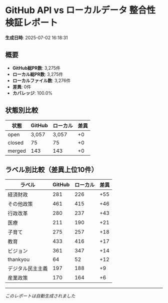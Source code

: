 # GitHub API vs ローカルデータ 整合性検証レポート

**生成日時**: 2025-07-02 16:18:31

## 概要

- **GitHub総PR数**: 3,275件
- **ローカル総PR数**: 3,275件
- **ローカルファイル数**: 3,276件
- **差異**: 0件
- **カバレッジ**: 100.0%

## 状態別比較

| 状態 | GitHub | ローカル | 差異 |
|------|--------|----------|------|
| open | 3,057 | 3,057 | +0 |
| closed | 75 | 75 | +0 |
| merged | 143 | 143 | +0 |

## ラベル別比較（差異上位10件）

| ラベル | GitHub | ローカル | 差異 |
|--------|--------|----------|------|
| 経済財政 | 281 | 226 | +55 |
| その他政策 | 461 | 415 | +46 |
| 行政改革 | 280 | 237 | +43 |
| 医療 | 211 | 190 | +21 |
| 子育て | 275 | 257 | +18 |
| 教育 | 433 | 416 | +17 |
| ビジョン | 361 | 347 | +14 |
| thankyou | 64 | 52 | +12 |
| デジタル民主主義 | 197 | 188 | +9 |
| 産業政策 | 170 | 164 | +6 |

---
*このレポートは自動生成されました*